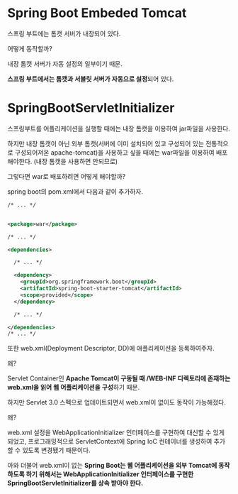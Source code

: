 # Spring Boot Embeded Tomcat

스프링 부트에는 톰캣 서버가 내장되어 있다.

어떻게 동작할까?

내장 톰캣 서버가 자동 설정의 일부이기 때문.

**스프링 부트에서는 톰캣과 서블릿 서버가 자동으로 설정**되어 있다.

# SpringBootServletInitializer

스프링부트를 어플리케이션을 실행할 때에는 내장 톰캣을 이용하여 jar파일을 사용한다.

하지만 내장 톰캣이 아닌 외부 톰캣(서버에 이미 설치되어 있고 구성되어 있는 전통적으로 구성되어져온 apache-tomcat)을 사용하고 싶을 때에는 war파일을 이용하여 배포해야한다. (내장 톰캣을 사용하면 안되므로)

그렇다면 war로 배포하려면 어떻게 해야할까?

spring boot의 pom.xml에서 다음과 같이 추가하자.

```xml
/* ... */


<package>war</package>

/* ... */

<dependencies>

  /* ... */

  <dependency>
    <groupId>org.springframework.boot</groupId>
    <artifactId>spring-boot-starter-tomcat</artifactId>
    <scope>provided</scope>
  </dependency>

  /* ... */

</dependencies>
/* ... */
```

또한 web.xml(Deployment Descriptor, DD)에 애플리케이션을 등록하여주자.

왜?

Servlet Container인 **Apache Tomcat이 구동될 때 /WEB-INF 디렉토리에 존재하는 web.xml을 읽어 웹 어플리케이션을 구성**하기 때문.

하지만 Servlet 3.0 스펙으로 업데이트되면서 web.xml이 없이도 동작이 가능해졌다.

왜?

web.xml 설정을 WebApplicationInitializer 인터페이스를 구현하여 대신할 수 있게 되었고, 프로그래밍적으로 ServletContext에 Spring IoC 컨테이너를 생성하여 추가할 수 있도록 변경됐기 때문이다.

아와 더불어 web.xml이 없는 **Spring Boot는 웹 어플리케이션을 외부 Tomcat에 동작하도록 하기 위해서는 WebApplicationInitializer 인터페이스를 구현한 SpringBootServletInitializer를 상속 받아야 한다.**

